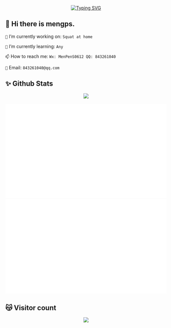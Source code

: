 <!--
**mengps/mengps** is a ✨ _special_ ✨ repository because its `README.md` (this file) appears on your GitHub profile.

- 🔭 I’m currently working on ...
- 🌱 I’m currently learning ...
- 👯 I’m looking to collaborate on ...
- 🤔 I’m looking for help with ...
- 💬 Ask me about ...
- 📫 How to reach me: ...
- 😄 Pronouns: ...
- ⚡ Fun fact: `no monney`
-->
<div align="center">

[![Typing SVG](https://readme-typing-svg.herokuapp.com?font=Zhi+Mang+Xing&size=36&pause=1000&color=9747F7&center=true&random=false&width=435&height=60&lines=%E8%A1%8C%E8%80%85%E5%B8%B8%E8%87%B3%EF%BC%8C%E4%B8%BA%E8%80%85%E5%B8%B8%E6%88%90)](https://git.io/typing-svg)

</div>


## 👋 Hi there is mengps. 

`🔭` I’m currently working on: `Squat at home`

`🌱` I’m currently learning: `Any`

`📫` How to reach me: `Wx: MenPenS0612 QQ: 843261040`

`📮` Email: `843261040@qq.com`

## ✨ Github Stats

<div align="center">
  
![](https://github-readme-stats.vercel.app/api?username=mengps&include_orgs=true&hide_title=false&hide_border=true&show_icons=true&include_all_commits=true&line_height=20&bg_color=0,EC6C6C,FFD479,FFFC79,73FA79&theme=graywhite&locale=cn)

![](https://raw.githubusercontent.com/mengps/github-stats-transparent/output/generated/overview.svg)
![](https://raw.githubusercontent.com/mengps/github-stats-transparent/output/generated/languages.svg)

</div>

## 😽 Visitor count

<div align="center">
  
![](https://profile-counter.glitch.me/mengps/count.svg)

</div>
